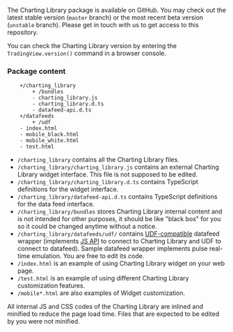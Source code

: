 The Charting Library package is available on GitHub. You may check out the latest stable version (`master` branch) or the most recent beta version (`unstable` branch). Please get in touch with us to get access to this repository.

You can check the Charting Library version by entering the `TradingView.version()`  command in a browser console.

### Package content

<!-- markdownlint-disable fenced-code-language -->

```
    +/charting_library
        + /bundles
        - charting_library.js
        - charting_library.d.ts
        - datafeed-api.d.ts
    +/datafeeds
        + /udf
    - index.html
    - mobile_black.html
    - mobile_white.html
    - test.html
```

* `/charting_library` contains all the Charting Library files.
* `/charting_library/charting_library.js` contains an external Charting Library widget interface. This file is not supposed to be edited.
* `/charting_library/charting_library.d.ts` contains TypeScript definitions for the widget interface.
* `/charting_library/datafeed-api.d.ts` contains TypeScript definitions for the data feed interface.
* `/charting_library/bundles` stores Charting Library internal content and is not intended for other purposes, it should be like "black box" for you so it could be changed anytime without a notice.
* `/charting_library/datafeeds/udf/` contains [UDF-compatible](UDF) datafeed wrapper (implements [JS API](JS-Api) to connect to Charting Library and UDF to connect to datafeed). Sample datafeed wrapper implements pulse real-time emulation. You are free to edit its code.
* `/index.html` is an example of using Charting Library widget on your web page.
* `/test.html` is an example of using different Charting Library customization features.
* `/mobile*.html` are also examples of Widget customization.

All internal JS and CSS codes of the Charting Library are inlined and minified to reduce the page load time. Files that are expected to be edited by you were not minified.
